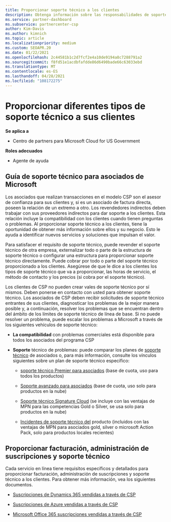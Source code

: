 ```yaml
---
title: Proporcionar soporte técnico a los clientes
description: Obtenga información sobre las responsabilidades de soporte al cliente para los asociados en el programa CSP. Abarca la compatibilidad con la facturación, la administración de suscripciones y los problemas técnicos.
ms.service: partner-dashboard
ms.subservice: partnercenter-csp
author: Kim-Davis
ms.author: kimnich
ms.topic: article
ms.localizationpriority: medium
ms.custom: SEOAPR.20
ms.date: 01/22/2021
ms.openlocfilehash: 2c44581b1c2d7fcf2e4a10de9194a8c7288791a2
ms.sourcegitcommit: f8fd51e1acdbfafdde86d6490bade66c63033ebd
ms.translationtype: MT
ms.contentlocale: es-ES
ms.lasthandoff: 04/28/2021
ms.locfileid: "108172275"
---
```

# <a name="providing-different-types-of-support-to-your-customers"></a>Proporcionar diferentes tipos de soporte técnico a sus clientes

**Se aplica a**

-  Centro de partners para Microsoft Cloud for US Government

**Roles adecuados**

- Agente de ayuda

## <a name="microsoft-partner-support-guidance"></a>Guía de soporte técnico para asociados de Microsoft

Los asociados que realizan transacciones en el modelo CSP son el asesor de confianza para sus clientes y, si es un asociado de factura directa, poseen la relación de un extremo a otro. Los revendedores indirectos deben trabajar con sus proveedores indirectos para dar soporte a los clientes. Esta relación incluye la compatibilidad con los clientes cuando tienen preguntas o problemas. Al proporcionar soporte técnico a los clientes, tiene la oportunidad de obtener más información sobre ellos y su negocio. Esto le ayuda a identificar nuevos servicios y soluciones que impulsan el valor.

Para satisfacer el requisito de soporte técnico, puede revender el soporte técnico de otra empresa, externalizar todo o parte de la estructura de soporte técnico o configurar una estructura para proporcionar soporte técnico directamente. Puede cobrar por todo o parte del soporte técnico proporcionado a los clientes. Asegúrese de que le dice a los clientes los tipos de soporte técnico que va a proporcionar, las horas de servicio, el método de contacto y los precios (si cobra por el soporte técnico).

Los clientes de CSP no pueden crear vales de soporte técnico por sí mismos. Deben ponerse en contacto con usted para obtener soporte técnico. Los asociados de CSP deben recibir solicitudes de soporte técnico entrantes de sus clientes, diagnosticar los problemas de la mejor manera posible y, a continuación, resolver los problemas que se encuentran dentro del ámbito de los límites de soporte técnico de línea de base. Si no puede resolver un problema, puede escalar los problemas a Microsoft a través de los siguientes vehículos de soporte técnico:

- **La compatibilidad** con problemas comerciales está disponible para todos los asociados del programa CSP

- **Soporte** técnico de problemas: puede comparar los planes de [soporte técnico](https://partner.microsoft.com/support/partnersupport) de asociados o, para más información, consulte los vínculos siguientes sobre un plan de soporte técnico específico:

  - [soporte técnico Premier para asociados](https://partner.microsoft.com/support/microsoft-services-premier-support) (base de cuota, uso para todos los productos)

  - [Soporte avanzado para asociados](https://partner.microsoft.com/support/advanced-cloud-support) (base de cuota, uso solo para productos en la nube)

  - [Soporte técnico Signature Cloud](manage-your-partner-network-benefits.md) (se incluye con las ventajas de MPN para las competencias Gold o Silver, se usa solo para productos en la nube)

  - [Incidentes de soporte técnico del](manage-your-partner-network-benefits.md) producto (incluidos con las ventajas de MPN para asociados gold, silver o microsoft Action Pack, solo para productos locales recientes)

## <a name="providing-billing-subscription-management-and-technical-support"></a>Proporcionar facturación, administración de suscripciones y soporte técnico 

Cada servicio en línea tiene requisitos específicos y detallados para proporcionar facturación, administración de suscripciones y soporte técnico a los clientes. Para obtener más información, vea los siguientes documentos.

- [Suscripciones de Dynamics 365 vendidas a través de CSP](https://www.microsoftpartnercommunity.com/t5/CSP/Microsoft-Partner-Support-Guidance/m-p/5262#M30)

- [Suscripciones de Azure vendidas a través de CSP](https://www.microsoftpartnercommunity.com/t5/CSP/Microsoft-Partner-Support-Guidance/m-p/5263#M31)

- [Microsoft Office 365 suscripciones vendidas a través de CSP](https://www.microsoftpartnercommunity.com/t5/CSP/Microsoft-Partner-Support-Guidance/m-p/5264#M32)
